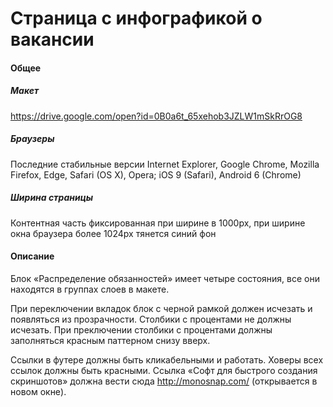 Страница с инфографикой о вакансии
=======================

#### Общее

##### Макет

https://drive.google.com/open?id=0B0a6t_65xehob3JZLW1mSkRrOG8

##### Браузеры 

Последние стабильные версии Internet Explorer, Google Chrome, Mozilla Firefox, Edge, Safari (OS X), Opera; iOS 9 (Safari), Android 6 (Chrome)

##### Ширина страницы

Контентная часть фиксированная при ширине в 1000px, при ширине окна браузера более 1024px тянется синий фон
 
#### Описание

Блок «Распределение обязанностей» имеет четыре состояния, все они находятся в группах слоев в макете.

При переключении вкладок блок с черной рамкой должен исчезать и появляться из прозрачности. Столбики с процентами не должны исчезать. При преключении столбики с процентами должны заполняться красным паттерном снизу вверх.

Ссылки в футере должны быть кликабельными и работать. Ховеры всех ссылок должны быть красными. Ссылка «Софт для быстрого создания скриншотов» должна вести сюда http://monosnap.com/ (открывается в новом окне).
